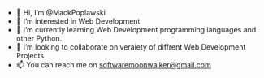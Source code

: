 - 👋 Hi, I’m @MackPoplawski
- 👀 I’m interested in Web Development
- 🌱 I’m currently learning Web Development programming languages and other Python.
- 💞️ I’m looking to collaborate on veraiety of diffrent Web Development Projects. 
- 📫 You can reach me on softwaremoonwalker@gmail.com



